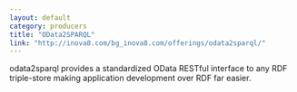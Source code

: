```yaml
---
layout: default
category: producers
title: "OData2SPARQL"
link: "http://inova8.com/bg_inova8.com/offerings/odata2sparql/"
---
```

odata2sparql provides a standardized OData RESTful interface to any RDF triple-store making application development over RDF far easier.
